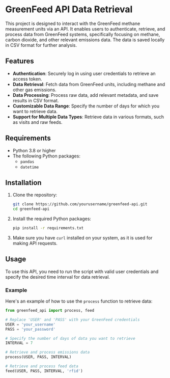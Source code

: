# GreenFeed API Data Retrieval 

This project is designed to interact with the GreenFeed methane measurement units via an API. It enables users to authenticate, retrieve, and process data from GreenFeed systems, specifically focusing on methane, carbon dioxide, and other relevant emissions data. The data is saved locally in CSV format for further analysis.


## Features

- **Authentication**: Securely log in using user credentials to retrieve an access token.
- **Data Retrieval**: Fetch data from GreenFeed units, including methane and other gas emissions.
- **Data Processing**: Process raw data, add relevant metadata, and save results in CSV format.
- **Customizable Data Range**: Specify the number of days for which you want to retrieve data.
- **Support for Multiple Data Types**: Retrieve data in various formats, such as visits and raw feeds.

## Requirements

- Python 3.8 or higher
- The following Python packages:
  - `pandas`
  - `datetime`


## Installation

1. Clone the repository:

    ```bash
    git clone https://github.com/yourusername/greenfeed-api.git
    cd greenfeed-api
    ```

2. Install the required Python packages:

    ```bash
    pip install -r requirements.txt
    ```

3. Make sure you have `curl` installed on your system, as it is used for making API requests.

## Usage

To use this API, you need to run the script with valid user credentials and specify the desired time interval for data retrieval.

### Example

Here's an example of how to use the `process` function to retrieve data:

```python
from greenfeed_api import process, feed

# Replace 'USER' and 'PASS' with your GreenFeed credentials
USER = 'your_username'
PASS = 'your_password'

# Specify the number of days of data you want to retrieve
INTERVAL = 7

# Retrieve and process emissions data
process(USER, PASS, INTERVAL)

# Retrieve and process feed data
feed(USER, PASS, INTERVAL, 'rfid')
